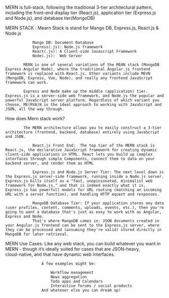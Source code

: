 MERN is full-stack, following the traditional 3-tier architectural pattern, including the front-end display tier (React.js), application tier (Express.js and Node.js), and database tier(MongoDB)

MERN STACK :    Mearn Stack is stand for Mango DB, Express.js, React.js & Node.js 

                Mango DB: Document Database
                Express(.js): Node.js framework
                React(.js): A Client-side Javascript Framework
                Node(.js):  Web Server
            
            MERN is one of several variations of the MEAN stack (MongoDB Express Angular Node), where the traditional Angular.js frontend framework is replaced with React.js. Other variants include MEVN (MongoDB, Express, Vue, Node), and really any frontend JavaScript framework can work.

            Express and Node make up the middle (application) tier. Express.js is a server-side web framework, and Node.js the popular and powerful JavaScript server platform. Regardless of which variant you choose, ME(RVA)N is the ideal approach to working with JavaScript and JSON, all the way through.

How does Mern stack work?

            The MERN architecture allows you to easily construct a 3-tier architecture (frontend, backend, database) entirely using JavaScript and JSON.
    
                React.js Front End:  The top tier of the MERN stack is React.js, the declarative JavaScript framework for creating dynamic client-side applications in HTML. React lets you build up complex interfaces through simple Components, connect them to data on your backend server, and render them as HTML

                Express.js and Node.js Server Tier: The next level down is the Express.js server-side framework, running inside a Node.js server. Express.js bills itself as a "fast, unopinionated, minimalist web framework for Node.js," and that is indeed exactly what it is, Express.js has powerfull models for URL routing (matching an incoming URL with a server function), and handling HTTP equest and responses.

                MangoDB Database Tier: If your application stores any data (user profiles, content, comments, uploads, events, etc.), then you're going to want a database that's just as easy to work with as Angular, Express and Node.
                That's where MangoDB comes in: JSON documents created in your Angular.js frontend can be sent to the Express,js server, where they can be processed and (assuming they're valid) stored directly in MangoDB for later retrieval. 

MERN Use Cases: Like any web stack, you can build whatever you want in MERN - though it’s ideally suited for cases that are JSON-heavy,     
                cloud-native, and that have dynamic web interfaces.

                    A few examples might be:

                        Workflow management
                        News aggregation
                        Todo apps and Calendars
                        Interactive forums / social products
                    And whatever else you can dream up!